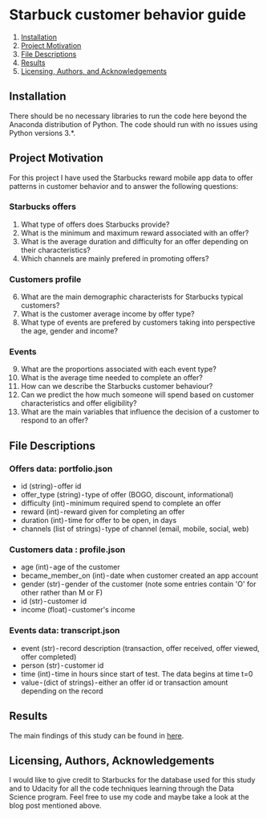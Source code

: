 # Starbuck customer behavior guide


1. [Installation](#installation)
2. [Project Motivation](#motivation)
3. [File Descriptions](#files)
4. [Results](#results)
5. [Licensing, Authors, and Acknowledgements](#licensing)

## Installation <a name="installation"></a>
There should be no necessary libraries to run the code here beyond the Anaconda distribution of Python. The code should run with no issues using Python versions 3.*.

## Project Motivation<a name="motivation"></a>
For this project I have used the Starbucks reward mobile app data to offer patterns in customer behavior and to answer the following questions:
### Starbucks offers
1. What type of offers does Starbucks provide?
2. What is the minimum and maximum reward associated with an offer?
3. What is the average duration and difficulty for an offer depending on their characteristics?
4. Which channels are mainly prefered in promoting offers?

### Customers profile
6. What are the main demographic characterists for Starbucks typical customers?
7. What is the customer average income by offer type?
8. What type of events are prefered by customers taking into perspective the age, gender and income?

### Events
9. What are the proportions associated with each event type?
10. What is the average time needed to complete an offer?
11. How can we describe the Starbucks customer behaviour?
12. Can we predict the how much someone will spend based on customer characteristics and offer eligibility?
13. What are the main variables that influence the decision of a customer to respond to an offer?

## File Descriptions <a name="files"></a>
### Offers data: portfolio.json 
* id (string) - offer id
* offer_type (string) - type of offer (BOGO, discount, informational)
* difficulty (int) - minimum required spend to complete an offer
* reward (int) - reward given for completing an offer
* duration (int) - time for offer to be open, in days
* channels (list of strings) - type of channel (email, mobile, social, web)

### Customers data : profile.json 
* age (int) - age of the customer 
* became_member_on (int) - date when customer created an app account
* gender (str) - gender of the customer (note some entries contain 'O' for other rather than M or F)
* id (str) - customer id
* income (float) - customer's income

### Events data: transcript.json 
* event (str) - record description (transaction, offer received, offer viewed, offer completed)
* person (str) - customer id
* time (int) - time in hours since start of test. The data begins at time t=0
* value - (dict of strings) - either an offer id or transaction amount depending on the record

## Results<a name="results"></a>
The main findings of this study can be found in [here](https://medium.com/@claudiaandreea.toma/starbucks-customer-behavior-guide-1915f2dd1a17).

## Licensing, Authors, Acknowledgements<a name="licensing"></a>
I would like to give credit to Starbucks for the database used for this study and to Udacity for all the code techniques learning through the Data Science program. 
Feel free to use my code and maybe take a look at the blog post mentioned above. 
